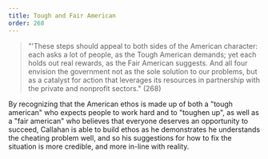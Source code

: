```yaml
---
title: Tough and Fair American
order: 268
---
```


> "'These steps should appeal to both sides of the American character: each asks a lot of people, as the Tough American demands; yet each holds out real rewards, as the Fair American suggests. And all four envision the government not as the sole solution to our problems, but as a catalyst for action that leverages its resources in partnership with the private and nonprofit sectors." (268)

By recognizing that the American ethos is made up of both a "tough american" who expects people to work hard and to "toughen up", as well as a "fair american" who believes that everyone deserves an opportunity to succeed, Callahan is able to build ethos as he demonstrates he understands the cheating problem well, and so his suggestions for how to fix the situation is more credible, and more in-line with reality.